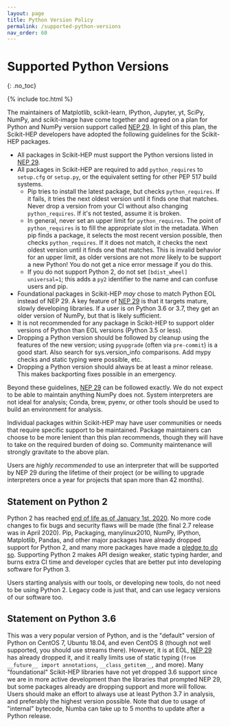 ```yaml
---
layout: page
title: Python Version Policy
permalink: /supported-python-versions
nav_order: 60
---
```


# Supported Python Versions
{: .no_toc}

{% include toc.html %}

The maintainers of Matplotlib, scikit-learn, IPython, Jupyter, yt, SciPy,
NumPy, and scikit-image have come together and agreed on a plan for Python and
NumPy version support called [NEP 29][]. In light of this plan, the Scikit-HEP
developers have adopted the following guidelines for the Scikit-HEP packages.

* All packages in Scikit-HEP must support the Python versions listed in [NEP 29][].
* All packages in Scikit-HEP are required to add `python_requires` to
  `setup.cfg` or `setup.py`, or the equivalent setting for other PEP 517 build
  systems.
    - Pip tries to install the latest package, but checks `python_requires`. If
      it fails, it tries the next oldest version until it finds one that
      matches. Never drop a version from your CI without also changing
      `python_requires`. If it's not tested, assume it is broken.
    - In general, never set an upper limit for `python_requires`. The point of
      `python_requires` is to fill the appropriate slot in the metadata. When
      pip finds a package, it selects the most recent version possible, then
      checks `python_requires`. If it does not match, it checks the next oldest
      version until it finds one that matches. This is invalid behavior for
      an upper limit, as older versions are not _more_ likely to be support a
      new Python! You do not get a nice error message if you do this.
    - If you do not support Python 2, do not set `[bdist_wheel] universal=1`;
      this adds a `py2` identifier to the name and can confuse users and pip.
* Foundational packages in Scikit-HEP _may_ chose to match Python EOL instead of NEP
  29. A key feature of [NEP 29][] is that it targets mature, slowly developing libraries.
  If a user is on Python 3.6 or 3.7, they get an older version of NumPy, but that is
  likely sufficient.
* It is not recommended for any package in Scikit-HEP to support older versions
  of Python than EOL versions (Python 3.5 or less).
* Dropping a Python version should be followed by cleanup using the features of the
  new version; using `pyupgrade` (often via `pre-commit`) is a good start. Also search
  for sys.version_info comparisons. Add mypy checks and static typing were possible, etc.
* Dropping a Python version should always be at least a minor release. This makes
  backporting fixes possible in an emergency.

Beyond these guidelines, [NEP 29][] can be followed exactly. We do not expect to be
able to maintain anything NumPy does not. System interpreters are not ideal for analysis;
Conda, brew, pyenv, or other tools should be used to build an environment for analysis.

Individual packages within Scikit-HEP may have user communities or needs that
require specific support to be maintained. Package maintainers can choose to be
more lenient than this plan recommends, though they will have to take on the
required burden of doing so. Community maintenance will strongly gravitate to the
above plan.

Users are *highly recommended* to use an interpreter that will be supported by
NEP 29 during the lifetime of their project (or be willing to upgrade interpreters
once a year for projects that span more than 42 months).

## Statement on Python 2

Python 2 has reached [end of life as of January 1st, 2020][py2clock]. No more
code changes to fix bugs and security flaws will be made (the final 2.7 release
was in April 2020). Pip, Packaging, manylinux2010, NumPy, IPython, Matplotlib,
Pandas, and other major packages have already dropped support for Python 2, and
many more packages have made a [pledge to do so][py3statement]. Supporting Python
2 makes API design weaker, static typing harder, and burns extra CI time and
developer cycles that are better put into developing software for Python 3.

Users starting analysis with our tools, or developing new tools, do not need to
be using Python 2. Legacy code is just that, and can use legacy versions of our
software too.

## Statement on Python 3.6

This was a very popular version of Python, and is the "default" version of
Python on CentOS 7, Ubuntu 18.04, and even CentOS 8 (though not well supported,
you should use streams there). However, it is at EOL, [NEP 29][] has already
dropped it, and it really limits use of static typing (`from __future__ import
annotations`, `__class_getitem__`, and more). Many "foundational" Scikit-HEP
libraries have not yet dropped 3.6 support since we are in more active
development than the libraries that prompted NEP 29, but some packages already
are dropping support and more will follow. Users should make an effort to always
use at least Python 3.7 in analysis, and preferably the highest version
possible. Note that due to usage of "internal" bytecode, Numba can take up to 5
months to update after a Python release.


[NEP 29]: https://numpy.org/neps/nep-0029-deprecation_policy.html
[py2clock]: https://pythonclock.org
[py3statement]: https://python3statement.org
